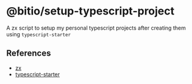 # @bitio/setup-typescript-project

A zx script to setup my personal typescript projects after creating them using
`typescript-starter`

## References

- [zx](https://github.com/google/zx)
- [typescript-starter](https://github.com/bitjson/typescript-starter)